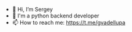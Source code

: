 - 👋 Hi, I’m Sergey
- 👀 I'm a python backend developer
- 📫 How to reach me: https://t.me/gvadellupa

<!---
MrShirokow/MrShirokow is a ✨ special ✨ repository because its `README.md` (this file) appears on your GitHub profile.
You can click the Preview link to take a look at your changes.
--->

